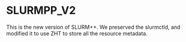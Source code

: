 SLURMPP_V2
==========

This is the new version of SLURM++. We preserved the slurmctld, and modified it to use ZHT to store all the resource metadata.
